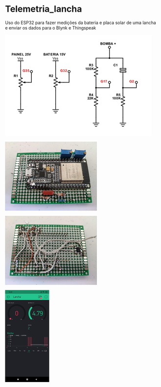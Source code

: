 # Telemetria_lancha
Uso do ESP32 para fazer medições da bateria  e placa solar de uma lancha e enviar os dados para o Blynk e Thingspeak

![](https://github.com/rudsomlima/Telemetria_lancha/blob/master/Images/Esquema.png)

![](https://github.com/rudsomlima/Telemetria_lancha/blob/master/Images/ESP32.1.jpg)

![](https://github.com/rudsomlima/Telemetria_lancha/blob/master/Images/ESP32.jpg)

![](https://github.com/rudsomlima/Telemetria_lancha/blob/master/Images/Blink.png)
